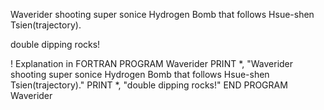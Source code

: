 Waverider shooting super sonice Hydrogen Bomb that follows Hsue-shen Tsien(trajectory).

double dipping rocks!

! Explanation in FORTRAN
PROGRAM Waverider
  PRINT *, "Waverider shooting super sonice Hydrogen Bomb that follows Hsue-shen Tsien(trajectory)."
  PRINT *, "double dipping rocks!"
END PROGRAM Waverider
